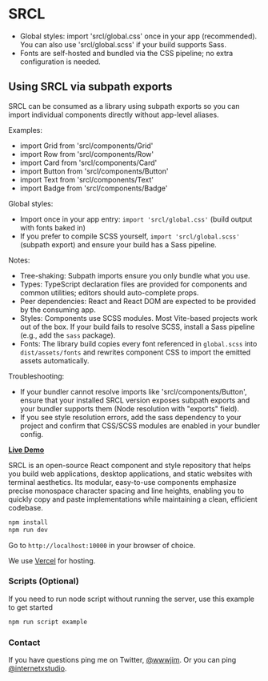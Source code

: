 # SRCL

- Global styles: import 'srcl/global.css' once in your app (recommended). You can also use 'srcl/global.scss' if your build supports Sass.
- Fonts are self-hosted and bundled via the CSS pipeline; no extra configuration is needed.

## Using SRCL via subpath exports

SRCL can be consumed as a library using subpath exports so you can import individual components directly without app-level aliases.

Examples:
- import Grid from 'srcl/components/Grid'
- import Row from 'srcl/components/Row'
- import Card from 'srcl/components/Card'
- import Button from 'srcl/components/Button'
- import Text from 'srcl/components/Text'
- import Badge from 'srcl/components/Badge'

Global styles:
- Import once in your app entry: `import 'srcl/global.css'` (build output with fonts baked in)
- If you prefer to compile SCSS yourself, `import 'srcl/global.scss'` (subpath export) and ensure your build has a Sass pipeline.

Notes:
- Tree-shaking: Subpath imports ensure you only bundle what you use.
- Types: TypeScript declaration files are provided for components and common utilities; editors should auto-complete props.
- Peer dependencies: React and React DOM are expected to be provided by the consuming app.
- Styles: Components use SCSS modules. Most Vite-based projects work out of the box. If your build fails to resolve SCSS, install a Sass pipeline (e.g., add the `sass` package).
- Fonts: The library build copies every font referenced in `global.scss` into `dist/assets/fonts` and rewrites component CSS to import the emitted assets automatically.

Troubleshooting:
- If your bundler cannot resolve imports like 'srcl/components/Button', ensure that your installed SRCL version exposes subpath exports and your bundler supports them (Node resolution with "exports" field).
- If you see style resolution errors, add the sass dependency to your project and confirm that CSS/SCSS modules are enabled in your bundler config.


**[Live Demo](https://sacred.computer)**

SRCL is an open-source React component and style repository that helps you build web applications, desktop applications, and static websites with terminal aesthetics. Its modular, easy-to-use components emphasize precise monospace character spacing and line heights, enabling you to quickly copy and paste implementations while maintaining a clean, efficient codebase.

```sh
npm install
npm run dev
```

Go to `http://localhost:10000` in your browser of choice.

We use [Vercel](https://vercel.com/home) for hosting.

### Scripts (Optional)

If you need to run node script without running the server, use this example to get started

```sh
npm run script example
```

### Contact

If you have questions ping me on Twitter, [@wwwjim](https://www.twitter.com/wwwjim). Or you can ping [@internetxstudio](https://x.com/internetxstudio).
